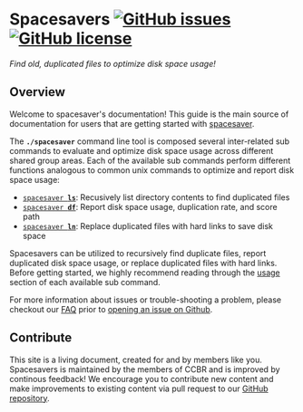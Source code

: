 # Spacesavers  [![GitHub issues](https://img.shields.io/github/issues/CCBR/spacesavers?color=brightgreen)](https://github.com/CCBR/spacesavers/issues)  [![GitHub license](https://img.shields.io/github/license/CCBR/spacesavers)](https://github.com/CCBR/spacesavers/blob/main/LICENSE) 

*Find old, duplicated files to optimize disk space usage!*

## Overview
Welcome to spacesaver's documentation! This guide is the main source of documentation for users that are getting started with [spacesaver](https://github.com/CCBR/spacesavers). 

The **`./spacesaver`** command line tool is composed several inter-related sub commands to evaluate and optimize disk space usage across different shared group areas. Each of the available sub commands perform different functions analogous to common unix commands to optimize and report disk space usage: 

 * [<code>spacesaver <b>ls</b></code>](): Recusively list directory contents to find duplicated files
 * [<code>spacesaver <b>df</b></code>](): Report disk space usage, duplication rate, and score path
 * [<code>spacesaver <b>ln</b></code>](): Replace duplicated files with hard links to save disk space

Spacesavers can be utilized to recursively find duplicate files, report duplicated disk space usage, or replace duplicated files with hard links. Before getting started, we highly recommend reading through the [usage](usage/ls.md) section of each available sub command.

For more information about issues or trouble-shooting a problem, please checkout our [FAQ](faq/questions.md) prior to [opening an issue on Github](https://github.com/CCBR/spacesaver/issues).

## Contribute

This site is a living document, created for and by members like you. Spacesavers is maintained by the members of CCBR and is improved by continous feedback! We encourage you to contribute new content and make improvements to existing content via pull request to our [GitHub repository](https://github.com/CCBR/spacesavers).
